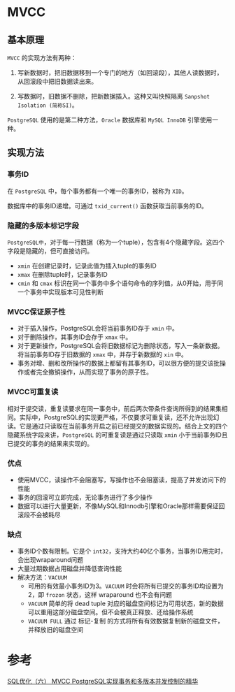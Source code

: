 # MVCC

## 基本原理

`MVCC` 的实现方法有两种：

1. 写新数据时，把旧数据移到一个专门的地方（如回滚段），其他人读数据时，从回滚段中把旧数据读出来。

2. 写数据时，旧数据不删除，把新数据插入。这种又叫快照隔离 `Sanpshot Isolation (简称SI)`。



`PostgreSQL` 使用的是第二种方法，`Oracle` 数据库和 `MySQL InnoDB` 引擎使用一种。



## 实现方法

### 事务ID

在 `PostgreSQL` 中，每个事务都有一个唯一的事务ID，被称为 `XID`。

数据库中的事务ID递增。可通过 `txid_current()` 函数获取当前事务的ID。



### 隐藏的多版本标记字段

`PostgreSQL中`，对于每一行数据（称为一个tuple），包含有4个隐藏字段。这四个字段是隐藏的，但可直接访问。

- `xmin` 在创建记录时，记录此值为插入tuple的事务ID
- `xmax` 在删除tuple时，记录事务ID
- `cmin` 和 `cmax` 标识在同一个事务中多个语句命令的序列值，从0开始，用于同一个事务中实现版本可见性判断



### MVCC保证原子性

- 对于插入操作，PostgreSQL会将当前事务ID存于 `xmin` 中。
- 对于删除操作，其事务ID会存于 `xmax` 中。
- 对于更新操作，PostgreSQL会将旧数据标记为删除状态，写入一条新数据。将当前事务ID存于旧数据的 `xmax` 中，并存于新数据的 `xin` 中。
- 事务对增、删和改所操作的数据上都留有其事务ID，可以很方便的提交该批操作或者完全撤销操作，从而实现了事务的原子性。



### MVCC可重复读

相对于提交读，重复读要求在同一事务中，前后两次带条件查询所得到的结果集相同。实际中，PostgreSQL的实现更严格，不仅要求可重复读，还不允许出现幻读。它是通过只读取在当前事务开启之前已经提交的数据实现的。结合上文的四个隐藏系统字段来讲，`PostgreSQL` 的可重复读是通过只读取 `xmin` 小于当前事务ID且已提交的事务的结果来实现的。



### 优点

- 使用MVCC，读操作不会阻塞写，写操作也不会阻塞读，提高了并发访问下的性能
- 事务的回滚可立即完成，无论事务进行了多少操作
- 数据可以进行大量更新，不像MySQL和Innodb引擎和Oracle那样需要保证回滚段不会被耗尽



### 缺点
- 事务ID个数有限制。它是个 `int32`，支持大约40亿个事务，当事务ID用完时，会出现wraparound问题
- 大量过期数据占用磁盘并降低查询性能
- 解决方法：`VACUUM `
  - 可用的有效最小事务ID为3。`VACUUM` 时会将所有已提交的事务ID均设置为2，即 `frozon` 状态，这样 wraparound 也不会有问题
  - `VACUUM` 简单的将 dead tuple 对应的磁盘空间标记为可用状态，新的数据可以重用这部分磁盘空间。但不会被真正释放、还给操作系统
  - `VACUUM FULL` 通过 标记-复制 的方式将所有有效数据复制新的磁盘文件，并释放旧的磁盘空间



# 参考

[SQL优化（六） MVCC PostgreSQL实现事务和多版本并发控制的精华](http://www.jasongj.com/sql/mvcc/)

